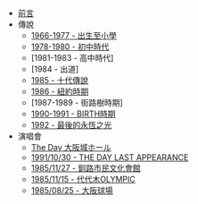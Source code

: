 * [前言](README.md)
* 傳說
  * [1966-1977 - 出生至小學](Life/1966-1977.md)
  * [1978-1980 - 初中時代](Life/1978-1980.md)
  * [1981-1983 - 高中時代]
  * [1984 - 出道]
  * [1985 - 十代傳說](Life/1985.md)
  * [1986 - 紐約時期](Life/1986.md)
  * [1987-1989 - 街路樹時期]
  * [1990-1991 - BIRTH時期](Life/1990-1991.md)
  * [1992 - 最後的永恆之光](Life/1992.md)
* 演唱會
  * [The Day 大阪城ホール](Live/1991-TheDay.md)
  * [1991/10/30 - THE DAY LAST APPEARANCE](Live/19911030-TheDayLastAppearance.md)
  * [1985/11/27 - 釧路市民文化會館](Live/19851127.md)
  * [1985/11/15 - 代代木OLYMPIC](Live/19851115.md)
  * [1985/08/25 - 大阪球場](Live/19850825.md)